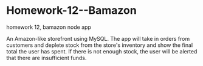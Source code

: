 # Homework-12--Bamazon
homework 12, bamazon node app


An Amazon-like storefront using MySQL. The app will take in orders from customers and deplete stock from the store's inventory and show the final total the user has spent. If there is not enough stock, the user will be alerted that there are insufficient funds. 
